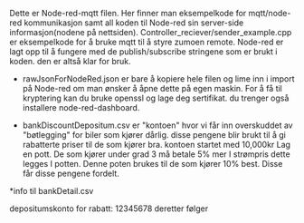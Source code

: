Dette er Node-red-mqtt filen. Her finner man eksempelkode for mqtt/node-red kommunikasjon samt all koden til Node-red sin server-side informasjon(nodene på nettsiden). Controller_reciever/sender_example.cpp er eksempelkode for å bruke mqtt til å styre zumoen remote. Node-red er lagt opp til å fungere med de publish/subscribe stringene som er brukt i koden. den er altså klar for bruk.

* rawJsonForNodeRed.json er bare å kopiere hele filen og lime inn i import på Node-red om man ønsker å åpne dette på egen maskin. For å få til kryptering kan du bruke openssl og lage deg sertifikat. du trenger også installere node-red-dashboard.

* bankDiscountDepositum.csv er "kontoen" hvor vi får inn overskuddet av "bøtlegging" for biler som kjører dårlig. disse pengene blir brukt til å gi rabatterte priser til de som kjører bra. kontoen startet med 10,000kr 
Lag en pott. 
De som kjører under grad 3 må betale 5% mer I strømpris dette legges I potten.
Denne poten brukes til de som kjører 10% best. Disse får disse pengene fordelt.

*info til bankDetail.csv

depositumskonto for rabatt: 12345678
deretter følger 
